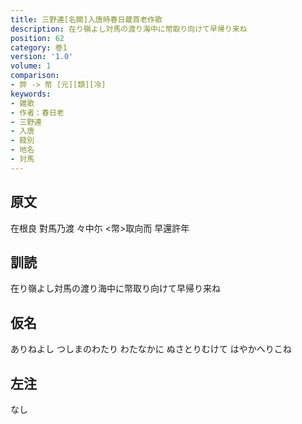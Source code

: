 ```yaml
---
title: 三野連[名闕]入唐時春日蔵首老作歌
description: 在り嶺よし対馬の渡り海中に幣取り向けて早帰り来ね
position: 62
category: 巻1
version: '1.0'
volume: 1
comparison:
- 弊 -> 幣 [元][類][冷]
keywords:
- 雑歌
- 作者：春日老
- 三野連
- 入唐
- 餞別
- 地名
- 対馬
---
```


## 原文

在根良 對馬乃渡 々中尓 <幣>取向而 早還許年

## 訓読

在り嶺よし対馬の渡り海中に幣取り向けて早帰り来ね

## 仮名

ありねよし つしまのわたり わたなかに ぬさとりむけて はやかへりこね

## 左注

なし
